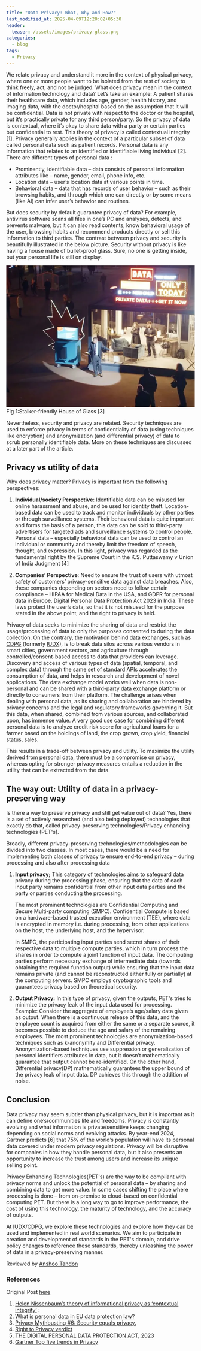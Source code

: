 ```yaml
---
title: "Data Privacy: What, Why and How?"
last_modified_at: 2025-04-09T12:20:02+05:30
header:
  teaser: /assets/images/privacy-glass.png
categories:
  - blog
tags:
  - Privacy
---
```


We relate privacy and understand it more in the context of physical privacy, where one or more people want to be isolated from the rest of society to think freely, act, and not be judged. What does privacy mean in the context of information technology and data? Let’s take an example: A patient shares their healthcare data, which includes age, gender, health history, and imaging data, with the doctor/hospital based on the assumption that it will be confidential. Data is not private with respect to the doctor or the hospital, but it’s practically private for any third person/party. So the privacy of data is contextual, where it’s okay to share data with a party or certain parties but confidential to rest. This theory of privacy is called contextual integrity [1]. Privacy generally applies in the context of a particular subset of data called personal data such as patient records. Personal data is any information that relates to an identified or identifiable living individual [2]. There are different types of personal data :

- Prominently, identifiable data – data consists of personal information attributes like – name, gender, email, phone info, etc.
- Location data – user’s location data at various points in time.
- Behavioral data – data that has records of user behavior – such as their browsing habits, and through which one can directly or by some means (like AI) can infer user’s behavior and routines.

But does security by default guarantee privacy of data? For example, antivirus software scans all files in one’s PC and analyses, detects, and prevents malware, but it can also read contents, know behavioral usage of the user, browsing habits and recommend products directly or sell this information to third parties. The contrast between privacy and security is beautifully illustrated in the below picture. Security without privacy is like having a house made of bullet-proof glass. Sure, no one is getting inside, but your personal life is still on display.

<img src="/assets/images/privacy-glass.png">
<figcaption> Fig 1:Stalker-friendly House of Glass [3]</figcaption>

Nevertheless, security and privacy are related. Security techniques are used to enforce privacy in terms of confidentiality of data (using techniques like encryption) and anonymization (and differential privacy) of data to scrub personally identifiable data. More on these techniques are discussed at a later part of the article.

## Privacy vs utility of data

Why does privacy matter? Privacy is important from the following perspectives:

1. **Individual/society Perspective**: Identifiable data can be misused for online harassment and abuse, and be used for identity theft. Location-based data can be used to track and monitor individuals by other parties or through surveillance systems. Their behavioral data is quite important and forms the basis of a person, this data can be sold to third-party advertisers for targeted ads and surveillance systems to control people. Personal data – especially behavioral data can be used to control an individual or community and thereby limit the freedom of speech, thought, and expression.
In this light, privacy was regarded as the fundamental right by the Supreme Court in the K.S. Puttaswamy v Union of India Judgment [4]

2. **Companies’ Perspective**: Need to ensure the trust of users with utmost safety of customers’ privacy-sensitive data against data breaches. Also, these companies depending on sectors need to follow certain compliance – HIPAA for Medical Data in the USA, and GDPR for personal data in Europe. Digital Personal Data Protection Act 2023 in India.
These laws protect the user’s data, so that it is not misused for the purpose stated in the above point, and the right to privacy is held.

Privacy of data seeks to minimize the sharing of data and restrict the usage/processing of data to only the purposes consented to during the data collection. On the contrary, the motivation behind data exchanges, such as [CDPG](https://dataforpublicgood.org.in) (formerly [IUDX](https://iudx.org.in)), is to break data silos across various vendors in smart cities, government sectors, and agriculture through controlled/consent-based access to data that providers can leverage. Discovery and access of various types of data (spatial, temporal, and complex data) through the same set of standard APIs accelerates the consumption of data, and helps in research and development of novel applications. The data exchange model works well when data is non-personal and can be shared with a third-party data exchange platform or directly to consumers from their platform. The challenge arises when dealing with personal data, as its sharing and collaboration are hindered by privacy concerns and the legal and regulatory frameworks governing it. But this data, when shared, combined from various sources, and collaborated upon, has immense value. A very good use case for combining different personal data is to analyze credit risk score for agricultural loans for a farmer based on the holdings of land, the crop grown, crop yield, financial status, sales.

This results in a trade-off between privacy and utility. To maximize the utility derived from personal data, there must be a compromise on privacy, whereas opting for stronger privacy measures entails a reduction in the utility that can be extracted from the data.

## The way out: Utility of data in a privacy-preserving way

Is there a way to preserve privacy and still get value out of data? Yes, there is a set of actively researched (and also being deployed) technologies that exactly do that, called privacy-preserving technologies/Privacy enhancing technologies (PET's).

Broadly, different privacy-preserving technologies/methodologies can be divided into two classes. In most cases, there would be a need for implementing both classes of privacy to ensure end-to-end privacy – during processing and also after processing data

1. **Input privacy;** This category of technologies aims to safeguard data privacy during the processing phase, ensuring that the data of each input party remains confidential from other input data parties and the party or parties conducting the processing.

    The most prominent technologies are Confidential Computing and Secure Multi-party computing (SMPC). Confidential Compute is based on a hardware-based trusted execution environment (TEE), where data is encrypted in memory i.e. during processing, from other applications on the host, the underlying host, and the hypervisor.

    In SMPC, the participating input parties send secret shares of their respective data to multiple compute parties, which in turn process the shares in order to compute a joint function of input data. The computing parties perform necessary exchange of intermediate data (towards obtaining the required function output) while ensuring that the input data remains private (and cannot be reconstructed either fully or partially) at the computing servers. SMPC employs cryptographic tools and guarantees privacy based on theoretical security.

2. **Output Privacy:** In this type of privacy, given the outputs, PET's tries to minimize the privacy leak of the input data used for processing. Example: Consider the aggregate of employee’s age/salary data given as output. When there is a continuous release of this data, and the employee count is acquired from either the same or a separate source, it becomes possible to deduce the age and salary of the remaining employees. The most prominent technologies are anonymization-based techniques such as k-anonymity and Differential privacy. Anonymization-based techniques use suppression or generalization of personal identifiers attributes in data, but it doesn’t mathematically guarantee that output cannot be re-identified. On the other hand, Differential privacy(DP) mathematically guarantees the upper bound of the privacy leak of input data. DP achieves this through the addition of noise.

## Conclusion

Data privacy may seem subtler than physical privacy, but it is important as it can define one’s/communities life and freedoms. Privacy is constantly evolving and what information is private/sensitive keeps changing depending on social norms and evolving attacks. By year-end 2024, Gartner predicts [6] that 75% of the world’s population will have its personal data covered under modern privacy regulations. Privacy will be disruptive for companies in how they handle personal data, but it also presents an opportunity to increase the trust among users and increase its unique selling point.

Privacy Enhancing Technologies(PET's) are the way to be compliant with privacy norms and unlock the potential of personal data – by sharing and combining data to get more value. In some cases shifting the place where processing is done – from on-premise to cloud-based on confidential computing PET. But there is a long way to go to improve performance, the cost of using this technology, the maturity of technology, and the accuracy of outputs.

At [IUDX](https://iudx.org.in)/[CDPG](https://dataforpublicgood.org.in), we explore these technologies and explore how they can be used and implemented in real world scenarios. We aim to participate in creation and development of standards in the PET's domain, and drive policy changes to reference these standards, thereby unleashing the power of data in a privacy-preserving manner.

Reviewed by [Anshoo Tandon](https://anshootandon.github.io/profile/)

### References

Original Post [here](https://iudx.org.in/data-privacy-what-is-it-why-do-we-need-it-and-how-can-it-be-achieved/)

  1. [Helen Nissenbaum’s theory of informational privacy as ‘contextual integrity’](https://digitalcommons.law.uw.edu/wlr/vol79/iss1/10/) :
  2. [What is personal data in EU data protection law?](https://commission.europa.eu/law/law-topic/data-protection/reform/what-personal-data_en)
  3. [Privacy Mythbusting #6: Security equals privacy.](https://spreadprivacy.com/security-is-not-privacy/)
  4. [Right to Privacy verdict](https://en.wikipedia.org/wiki/Right_to_Privacy_verdict)
  5. [THE DIGITAL PERSONAL DATA PROTECTION ACT, 2023](https://www.meity.gov.in/writereaddata/files/Digital%2520Personal%2520Data%2520Protection%2520Act%25202023.pdf&sa=D&source=docs&ust=1698641773067961&usg=AOvVaw17vRxxy6yzYAFnP7BiB5br)
  6. [Gartner Top five trends in Privacy](https://www.gartner.com/en/newsroom/press-releases/2022-05-31-gartner-identifies-top-five-trends-in-privacy-through-2024)
